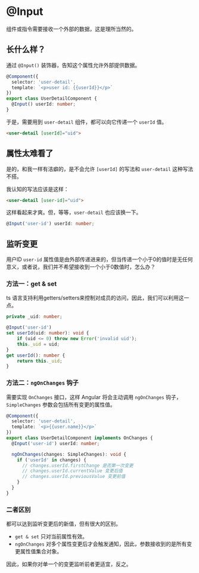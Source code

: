 # @Input

组件或指令需要接收一个外部的数据，这是理所当然的。

## 长什么样？

通过 `@Input()` 装饰器，告知这个属性允许外部提供数据。

```typescript
@Component({
  selector: 'user-detail',
  template: `<p>user id: {{userId}}</p>`
})
export class UserDetailComponent {
  @Input() userId: number;
}
```

于是，需要用到 `user-detail` 组件，都可以向它传递一个 `userId` 值。

```html
<user-detail [userId]="uid">
```

## 属性太难看了

是的，和我一样有洁癖的，是不会允许 `[userId]` 的写法和 `user-detail` 这种写法不搭。

我认知的写法应该是这样：

```html
<user-detail [user-id]="uid">
```

这样看起来才爽。但，等等，`user-detail` 也应该换一下。

```typescript
@Input('user-id') userId: number;
```

## 监听变更

用户ID `user-id` 属性值是由外部传递进来的，但当传递一个小于0的值时是无任何意义，或者说，我们并不希望接收到一个小于0数值时，怎么办？

### 方法一：get & set

ts 语言支持利用getters/setters来控制对成员的访问，因此，我们可以利用这一点。

```typescript
private _uid: number;

@Input('user-id')
set userId(uid: number): void {
    if (uid <= 0) throw new Error('invalid uid');
    this._uid = uid;
}
get userId(): number {
    return this._uid;
}
```

### 方法二：`ngOnChanges` 钩子

需要实现 `OnChanges` 接口，这样 Angular 将会主动调用 `ngOnChanges` 钩子，`SimpleChanges` 参数会包括所有变更的属性值。

```typescript
@Component({
  selector: 'user-detail',
  template: `<p>{{user.name}}</p>`
})
export class UserDetailComponent implements OnChanges {
  @Input('user-id') userId: number;

  ngOnChanges(changes: SimpleChanges): void {
    if ('userId' in changes) {
      // changes.userId.firstChange 是否第一次变更
      // changes.userId.currentValue 变更后值
      // changes.userId.previousValue 变更前值
    }
  }
}
```

### 二者区别

都可以达到监听变更后的新值，但有很大的区别。

+ `get & set` 只对当前属性有效。
+ `ngOnChanges` 对多个属性变更后才会触发通知，因此，参数接收到的是所有变更属性值集合对象。

因此，如果你对单一个的变更监听前者更适宜，反之。